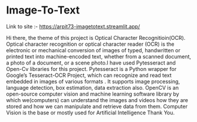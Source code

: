 # Image-To-Text

Link to site :- https://arpit73-imagetotext.streamlit.app/

Hi there, the theme of this project is Optical Character Recognitioin(OCR). Optical character recognition or optical character reader (OCR) is the electronic or mechanical conversion of images of typed, handwritten or printed text into machine-encoded text, whether from a scanned document, a photo of a document, or a scene photo.I have used Pytesseract and Open-Cv libraries for this project. Pytesseract is a Python wrapper for Google’s Tesseract-OCR Project, which can recognize and read text embedded in images of various formats . It supports image processing, language detection, box estimation, data extraction also. OpenCV is an open-source computer vision and machine learning software library by which we(computers) can understand the images and videos how they are stored and how we can manipulate and retrieve data from them. Computer Vision is the base or mostly used for Artificial Intelligence
Thank You.
